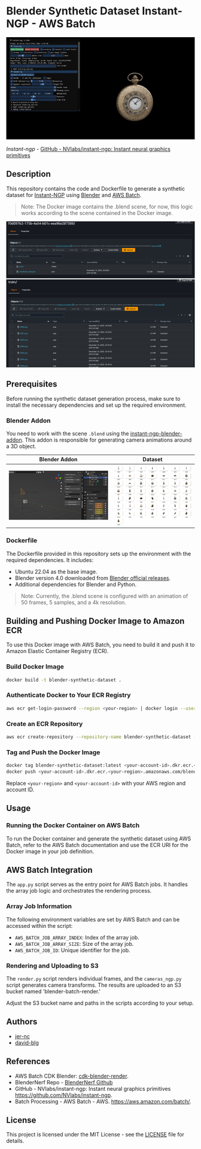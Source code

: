 # Blender Synthetic Dataset Instant-NGP - AWS Batch

![i-ngp](./assets/instant-ngp.png)

_Instant-ngp_ - [GitHub - NVlabs/instant-ngp: Instant neural graphics primitives](https://github.com/NVlabs/instant-ngp)

## Description

This repository contains the code and Dockerfile to generate a synthetic dataset for [Instant-NGP](https://github.com/jer-nc/instant-ngp-blender-addon) using [Blender](https://www.blender.org/) and [AWS Batch](https://aws.amazon.com/batch/).

> Note: The Docker image contains the .blend scene, for now, this logic works according to the scene contained in the Docker image.


![dataset](./assets/s3_1.png)
![dataset](./assets/s3_2.png)

## Prerequisites

Before running the synthetic dataset generation process, make sure to install the necessary dependencies and set up the required environment.

### Blender Addon

You need to work with the scene `.blend` using the [instant-ngp-blender-addon](https://github.com/jer-nc/instant-ngp-blender-addon). This addon is responsible for generating camera animations around a 3D object.

| Blender Addon                         | Dataset                               |
| ------------------------------------- | ------------------------------------- |
| ![addon-ngp](./assets/addon-bngp.png) | ![dataset](./assets/dataset-imgs.jpg) |

### Dockerfile

The Dockerfile provided in this repository sets up the environment with the required dependencies. It includes:

- Ubuntu 22.04 as the base image.
- Blender version 4.0 downloaded from [Blender official releases](https://www.blender.org/download/).
- Additional dependencies for Blender and Python.

> Note: Currently, the .blend scene is configured with an animation of 50 frames, 5 samples, and a 4k resolution.

## Building and Pushing Docker Image to Amazon ECR

To use this Docker image with AWS Batch, you need to build it and push it to Amazon Elastic Container Registry (ECR).

### Build Docker Image

```bash
docker build -t blender-synthetic-dataset .
```

### Authenticate Docker to Your ECR Registry

```bash
aws ecr get-login-password --region <your-region> | docker login --username AWS --password-stdin <your-account-id>.dkr.ecr.<your-region>.amazonaws.com
```

### Create an ECR Repository

```bash
aws ecr create-repository --repository-name blender-synthetic-dataset --region <your-region>
```

### Tag and Push the Docker Image

```bash
docker tag blender-synthetic-dataset:latest <your-account-id>.dkr.ecr.<your-region>.amazonaws.com/blender-synthetic-dataset:latest
docker push <your-account-id>.dkr.ecr.<your-region>.amazonaws.com/blender-synthetic-dataset:latest
```

Replace `<your-region>` and `<your-account-id>` with your AWS region and account ID.

## Usage

### Running the Docker Container on AWS Batch

To run the Docker container and generate the synthetic dataset using AWS Batch, refer to the AWS Batch documentation and use the ECR URI for the Docker image in your job definition.

## AWS Batch Integration

The `app.py` script serves as the entry point for AWS Batch jobs. It handles the array job logic and orchestrates the rendering process.

### Array Job Information

The following environment variables are set by AWS Batch and can be accessed within the script:

- `AWS_BATCH_JOB_ARRAY_INDEX`: Index of the array job.
- `AWS_BATCH_JOB_ARRAY_SIZE`: Size of the array job.
- `AWS_BATCH_JOB_ID`: Unique identifier for the job.

### Rendering and Uploading to S3

The `render.py` script renders individual frames, and the `cameras_ngp.py` script generates camera transforms. The results are uploaded to an S3 bucket named 'blender-batch-render.'

Adjust the S3 bucket name and paths in the scripts according to your setup.

## Authors

- [jer-nc](https://github.com/jer-nc)
- [david-blg](https://github.com/david-blg)

## References

- AWS Batch CDK Blender: [cdk-blender-render](https://github.com/mattiamatrix/cdk-blender-render).
- BlenderNerf Repo - [BlenderNerf Github](https://github.com/maximeraafat/BlenderNeRF)
- GitHub - NVlabs/instant-ngp: Instant neural graphics primitives https://github.com/NVlabs/instant-ngp.
- Batch Processing - AWS Batch - AWS. https://aws.amazon.com/batch/.

## License

This project is licensed under the MIT License - see the [LICENSE](LICENSE) file for details.